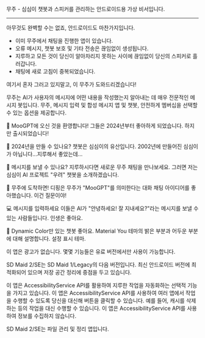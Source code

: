 무주 - 심심이 챗봇과 스피커를 관리하는 안드로이드용 가상 비서입니다.
***
아무것도 완벽할 수는 없죠, 안드로이드도 마찬가지입니다.
* 이미 무주에서 채팅을 진행한 앱이 있습니다.
* 오류 메시지, 챗봇 보호 및 기타 전송은 끊임없이 생성됩니다.
* 지루하고 모든 것이 당신이 알아차리지 못하는 사이에 끊임없이 당신의 스피커로 흘러갑니다.
* 채팅에 새로 고침이 중복되었습니다.

여기서 혼자 그러고 있지말고, 이 무주가 도와드리겠습니다!

무주는 AI가 사용자의 메시지에 어떤 내용을 작성했는지 알아내는 데 매우 전문적인 메시지 봇입니다. 무주, 메시지 입력 및 합성 메시지 앱 및 챗봇, 안전하게 멤버십을 선택할 수 있는 옵션을 제공합니다.

🤗 MooGPT에 오신 것을 환영합니다!
그들은 2024년부터 좋아하게 되었습니다. 하지만 출시되었습니다!

📱 2024년을 만들 수 있나요?
챗봇은 심심이의 유산입니다. 2002년에 만들어진 심심이가 아닙니다...지루해서 좋았는데...

💬 메시지를 보낼 수 있나요?
지루하시다면 새로운 무주 채팅을 만나보세요. 그러면 저는 심심이 AI 프로젝트 "우려" 챗봇을 소개하겠습니다.

👏 무주에 도착하면!
디핑은 무주가 "MooGPT"를 의미한다는 대화 채팅 아이디어를 좋아했습니다. 이건 질문이야!

💻 메시지를 입력하세요
이들은 AI가 "안녕하세요! 잘 지내세요?"라는 메시지를 보낼 수 있는 사람들입니다. 인생은 좋아요.

🎨 Dynamic Color만 있는 챗봇 좋아요.
Material You 테마의 밝은 부분과 어두운 부분에 대해 설명합니다. 설정 표시 테마.

이 앱은 광고가 없습니다. 몇몇 기능들은 유료 버전에서만 사용이 가능합니다.

SD Maid 2/SE는 SD Maid 1/Legacy의 다음 버전입니다.
최신 안드로이드 버전에 최적화되어 있으며 저장 공간 정리에 중점을 두고 있습니다.

이 앱은 AccessibilityService API를 활용하여 지루한 작업을 자동화하는 선택적 기능을 가지고 있습니다.
이 앱은 AccessibilityService API를 사용하여 여러 앱에서 작업을 수행할 수 있도록 당신을 대신해 버튼을 클릭할 수 있습니다. 예를 들어, 캐시를 삭제하는 등의 작업을 대신 수행할 수 있습니다.
이 앱은 AccessibilityService API를 사용하여 정보를 수집하지 않습니다.

SD Maid 2/SE는 파일 관리 및 정리 앱입니다.

